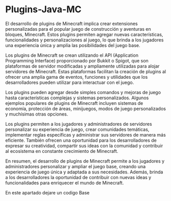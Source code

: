 # Plugins-Java-MC

El desarrollo de plugins de Minecraft implica crear extensiones personalizadas para el popular juego de construcción y aventuras en bloques, Minecraft. Estos plugins permiten agregar nuevas características, funcionalidades y personalizaciones al juego, lo que brinda a los jugadores una experiencia única y amplía las posibilidades del juego base.

Los plugins de Minecraft se crean utilizando el API (Application Programming Interface) proporcionado por Bukkit o Spigot, que son plataformas de servidor modificadas y ampliamente utilizadas para alojar servidores de Minecraft. Estas plataformas facilitan la creación de plugins al ofrecer una amplia gama de eventos, funciones y utilidades que los desarrolladores pueden utilizar para interactuar con el juego.

Los plugins pueden agregar desde simples comandos y mejoras de juego hasta características complejas y sistemas personalizados. Algunos ejemplos populares de plugins de Minecraft incluyen sistemas de economía, protección de áreas, minijuegos, modos de juego personalizados y muchísimas otras opciones.

Los plugins permiten a los jugadores y administradores de servidores personalizar su experiencia de juego, crear comunidades temáticas, implementar reglas específicas y administrar sus servidores de manera más eficiente. También ofrecen una oportunidad para los desarrolladores de expresar su creatividad, compartir sus ideas con la comunidad y contribuir al ecosistema en constante crecimiento de Minecraft.

En resumen, el desarrollo de plugins de Minecraft permite a los jugadores y administradores personalizar y ampliar el juego base, creando una experiencia de juego única y adaptada a sus necesidades. Además, brinda a los desarrolladores la oportunidad de contribuir con nuevas ideas y funcionalidades para enriquecer el mundo de Minecraft.

En este apartado dejare un codigo Base
